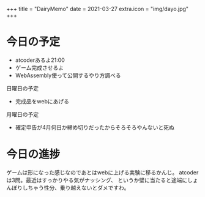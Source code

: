 +++
title = "DairyMemo"
date = 2021-03-27
extra.icon = "img/dayo.jpg"
+++

# 今日の予定

- atcoderあるよ21:00
- ゲーム完成させるよ
- WebAssembly使って公開するやり方調べる

日曜日の予定
- 完成品をwebにあげる

月曜日の予定
- 確定申告が4月何日か締め切りだったからそろそろやんないと死ぬ  

# 今日の進捗
ゲームは形になった感じなのであとはwebに上げる実験に移るかんじ。
atcoderは3問。最近はすっかりやる気がナッシング、
というか壁に当たると途端にしょんぼりしちゃう性分、乗り越えないとダメですわ。
